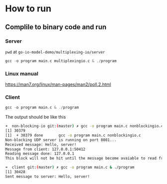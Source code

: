 # How to run
## Complile to binary code and run
### Server
`pwd` at `go-io-model-demo/multiplexing-io/server`
```c
gcc -o program main.c multiplexingio.c & ./program
```

### Linux manual
https://man7.org/linux/man-pages/man2/poll.2.html

### Client

```c
gcc -o program main.c & ./program
```
The output should be like this
```bash
➜  non-blocking-io git:(master) ✗ gcc -o program main.c nonblockingio.c & ./program
[1] 30379
[1]  + 30379 done       gcc -o program main.c nonblockingio.c
Non-blocking UDP server is running on port 8081...
Received message: Hello, server!
Message from client: 127.0.0.1:50412
Reading message done: 127.0.0.1
This block will not be hit until the message become avaiable to read from and the read process has done%  
```

```bash
➜  client git:(master) ✗ gcc -o program main.c & ./program
[1] 30428
Sent message to server: Hello, server!
```
